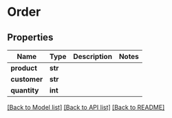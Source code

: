 # Order

## Properties
Name | Type | Description | Notes
------------ | ------------- | ------------- | -------------
**product** | **str** |  | 
**customer** | **str** |  | 
**quantity** | **int** |  | 

[[Back to Model list]](../README.md#documentation-for-models) [[Back to API list]](../README.md#documentation-for-api-endpoints) [[Back to README]](../README.md)

